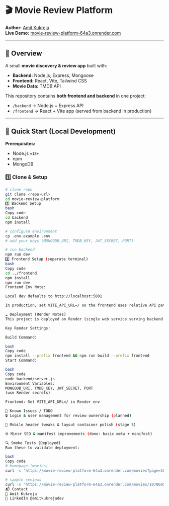 # 🎬 Movie Review Platform

**Author:** [Amit Kukreja](https://www.linkedin.com/in/amitkukrejadev)  
**Live Demo:** [movie-review-platform-64a3.onrender.com](https://movie-review-platform-64a3.onrender.com)

---

## 📌 Overview
A small **movie discovery & review app** built with:

- **Backend:** Node.js, Express, Mongoose  
- **Frontend:** React, Vite, Tailwind CSS  
- **Movie Data:** TMDB API  

This repository contains **both frontend and backend** in one project:

- `/backend` → Node.js + Express API  
- `/frontend` → React + Vite app (served from backend in production)

---

## 🚀 Quick Start (Local Development)

**Prerequisites:**  
- Node.js `v18+`  
- npm  
- MongoDB  

### 1️⃣ Clone & Setup
```bash
# clone repo
git clone <repo-url>
cd movie-review-platform
2️⃣ Backend Setup
bash
Copy code
cd backend
npm install

# configure environment
cp .env.example .env  
# add your keys (MONGODB_URI, TMDB_KEY, JWT_SECRET, PORT)

# run backend
npm run dev
3️⃣ Frontend Setup (separate terminal)
bash
Copy code
cd ../frontend
npm install
npm run dev
Frontend Env Note:

Local dev defaults to http://localhost:5001

In production, set VITE_API_URL=/ so the frontend uses relative API paths.

☁️ Deployment (Render Notes)
This project is deployed on Render (single web service serving backend + static frontend).

Key Render Settings:

Build Command:

bash
Copy code
npm install --prefix frontend && npm run build --prefix frontend
Start Command:

bash
Copy code
node backend/server.js
Environment Variables:
MONGODB_URI, TMDB_KEY, JWT_SECRET, PORT
(use Render secrets)

Frontend: Set VITE_API_URL=/ in Render env

📝 Known Issues / TODO
🔒 Login & user management for review ownership (planned)

📱 Mobile header tweaks & layout container polish (stage 3)

🌐 Minor SEO & manifest improvements (done: basic meta + manifest)

🔍 Smoke Tests (Deployed)
Run these to validate deployment:

bash
Copy code
# homepage (movies)
curl -s 'https://movie-review-platform-64a3.onrender.com/movies?page=1&limit=1' | jq .

# sample reviews
curl -s 'https://movie-review-platform-64a3.onrender.com/movies/1078605/reviews' | jq .
📬 Contact
👤 Amit Kukreja
🔗 LinkedIn @amitkukrejadev